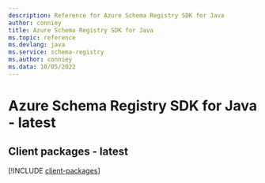 ```yaml
---
description: Reference for Azure Schema Registry SDK for Java
author: conniey
title: Azure Schema Registry SDK for Java
ms.topic: reference
ms.devlang: java
ms.service: schema-registry
ms.author: conniey
ms.data: 10/05/2022
---
```

# Azure Schema Registry SDK for Java - latest

## Client packages - latest
[!INCLUDE [client-packages](schema-registry-client-index.md)]